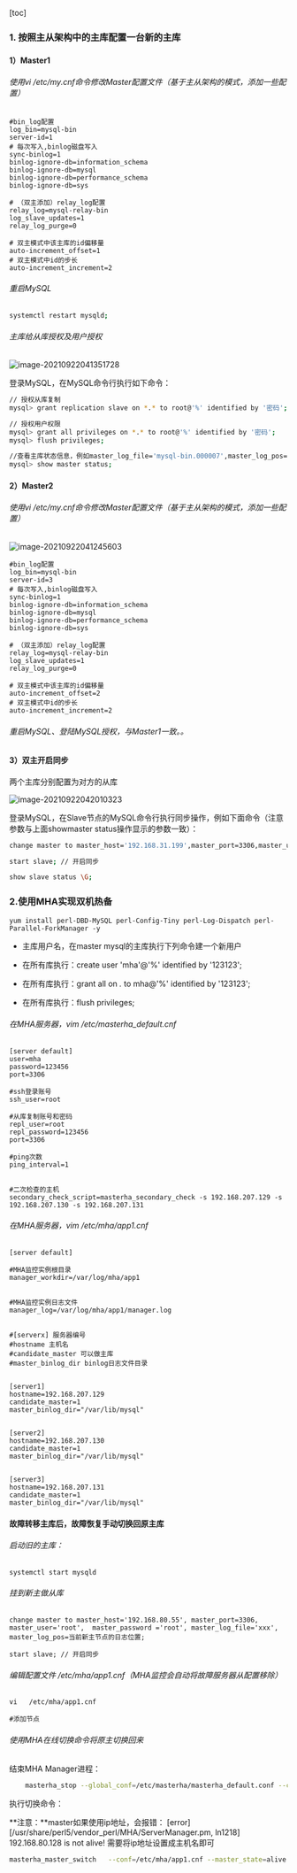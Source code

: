 [toc]

### 1. 按照主从架构中的主库配置一台新的主库

#### 1）Master1

###### 使用vi /etc/my.cnf命令修改Master配置文件（基于主从架构的模式，添加一些配置）

```properties
#bin_log配置 
log_bin=mysql-bin
server-id=1
# 每次写入,binlog磁盘写入
sync-binlog=1
binlog-ignore-db=information_schema
binlog-ignore-db=mysql
binlog-ignore-db=performance_schema
binlog-ignore-db=sys

# （双主添加）relay_log配置 
relay_log=mysql-relay-bin
log_slave_updates=1 
relay_log_purge=0

# 双主模式中该主库的id偏移量
auto-increment_offset=1
# 双主模式中id的步长
auto-increment_increment=2
```

###### 重启MySQL

```sh
systemctl restart mysqld;
```

###### 主库给从库授权及用户授权

![image-20210922041351728](images/image-20210922041351728.png)

登录MySQL，在MySQL命令行执行如下命令：

```sh
// 授权从库复制
mysql> grant replication slave on *.* to root@'%' identified by '密码'; 

// 授权用户权限
mysql> grant all privileges on *.* to root@'%' identified by '密码'; 
mysql> flush privileges;

//查看主库状态信息，例如master_log_file='mysql-bin.000007',master_log_pos=154 
mysql> show master status;
```



#### 2）Master2

###### 使用vi /etc/my.cnf命令修改Master配置文件（基于主从架构的模式，添加一些配置）

![image-20210922041245603](images/image-20210922041245603.png)

```properties
#bin_log配置 
log_bin=mysql-bin
server-id=3
# 每次写入,binlog磁盘写入
sync-binlog=1
binlog-ignore-db=information_schema
binlog-ignore-db=mysql
binlog-ignore-db=performance_schema
binlog-ignore-db=sys

# （双主添加）relay_log配置 
relay_log=mysql-relay-bin
log_slave_updates=1 
relay_log_purge=0

# 双主模式中该主库的id偏移量
auto-increment_offset=2
# 双主模式中id的步长
auto-increment_increment=2
```

###### 重启MySQL、登陆MySQL授权，与Master1一致。。



#### 3）双主开启同步

两个主库分别配置为对方的从库

![image-20210922042010323](images/image-20210922042010323.png)

登录MySQL，在Slave节点的MySQL命令行执行同步操作，例如下面命令（注意参数与上面showmaster status操作显示的参数一致）：

```sh
change master to master_host='192.168.31.199',master_port=3306,master_user='root',master_password ='123456',master_log_file='mysql-bin.000007',master_log_pos=154; 

start slave; // 开启同步

show slave status \G;
```





### 2.使用MHA实现双机热备

```
yum install perl-DBD-MySQL perl-Config-Tiny perl-Log-Dispatch perl-Parallel-ForkManager -y
```





- 主库用户名，在master mysql的主库执行下列命令建一个新用户 

- 在所有库执行：create user 'mha'@'%' identified by '123123'; 

- 在所有库执行：grant all on *.* to mha@'%' identified by '123123'; 

- 在所有库执行：flush privileges; 



###### 在MHA服务器，vim /etc/masterha_default.cnf

```properties
[server default] 
user=mha 
password=123456 
port=3306 

#ssh登录账号 
ssh_user=root 

#从库复制账号和密码 
repl_user=root 
repl_password=123456 
port=3306 

#ping次数 
ping_interval=1 


#二次检查的主机 
secondary_check_script=masterha_secondary_check -s 192.168.207.129 -s 192.168.207.130 -s 192.168.207.131
```







###### 在MHA服务器，vim /etc/mha/app1.cnf 

```properties
[server default] 

#MHA监控实例根目录 
manager_workdir=/var/log/mha/app1 


#MHA监控实例日志文件 
manager_log=/var/log/mha/app1/manager.log


#[serverx] 服务器编号 
#hostname 主机名 
#candidate_master 可以做主库 
#master_binlog_dir binlog日志文件目录


[server1] 
hostname=192.168.207.129
candidate_master=1 
master_binlog_dir="/var/lib/mysql"


[server2] 
hostname=192.168.207.130
candidate_master=1 
master_binlog_dir="/var/lib/mysql"


[server3] 
hostname=192.168.207.131
candidate_master=1 
master_binlog_dir="/var/lib/mysql"
```





#### 故障转移主库后，故障恢复手动切换回原主库

###### 启动旧的主库：

```
systemctl start mysqld
```

###### 挂到新主做从库

```shell
change master to master_host='192.168.80.55', master_port=3306, master_user='root',  master_password ='root', master_log_file='xxx', master_log_pos=当前新主节点的日志位置;

start slave; // 开启同步

```

###### 编辑配置文件 /etc/mha/app1.cnf（MHA监控会自动将故障服务器从配置移除）

```
vi   /etc/mha/app1.cnf

#添加节点
```

###### 使用MHA在线切换命令将原主切换回来

结束MHA Manager进程：

```sh
	masterha_stop --global_conf=/etc/masterha/masterha_default.conf --conf=/etc/mha/app1.cnf	
```

执行切换命令：

**注意：**master如果使用ip地址，会报错： 	[error][/usr/share/perl5/vendor_perl/MHA/ServerManager.pm, ln1218] 192.168.80.128 is not alive! 需要将ip地址设置成主机名即可

```sh
masterha_master_switch   --conf=/etc/mha/app1.cnf --master_state=alive --new_master_host=master --new_master_port=3306 --orig_master_is_new_slave --running_updates_limit=10000
```


